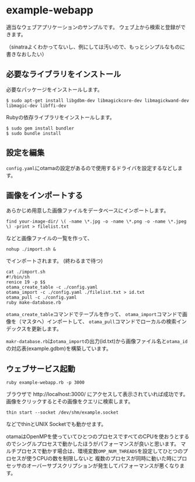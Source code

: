 # example-webapp

適当なウェブアプリケーションのサンプルです。
ウェブ上から検索と登録ができます。

（sinatraよくわかってないし、例にしては汚いので、もっとシンプルなものに書きなおしたい）

## 必要なライブラリをインストール

必要なパッケージをインストールします。

    $ sudo apt-get install libgdbm-dev libmagickcore-dev libmagickwand-dev libmagic-dev libffi-dev

Rubyの依存ライブラリをインストールします。

    $ sudo gem install bundler
    $ sudo bundle install

## 設定を編集

`config.yaml`にotamaの設定があるので使用するドライバを設定するなどします。

## 画像をインポートする

あらかじめ用意した画像ファイルをデータベースにインポートします。

    find your-image-dir/ \( -name \*.jpg -o -name \*.png -o -name \*.jpeg \) -print > filelist.txt

などと画像ファイルの一覧を作って、

    nohup ./import.sh &

でインポートされます。
(終わるまで待つ)

    cat ./import.sh
    #!/bin/sh
    renice 19 -p $$
    otama_create_table -c ./config.yaml
    otama_import -c ./config.yaml ./filelist.txt > id.txt
    otama_pull -c ./config.yaml
    ruby make-database.rb

`otama_create_table`コマンドでテーブルを作って、
`otama_import`コマンドで画像を（マスタへ）インポートして、
`otama_pull`コマンドでローカルの検索インデックスを更新します。

`makr-database.rb`は`otama_import`の出力(id.txt)から画像ファイル名と`otama_id`の対応表(example.gdbm)を構築しています。

## ウェブサービス起動

    ruby example-webapp.rb -p 3000

ブラウザで http://localhost:3000/ にアクセスして表示されていれば成功です。
画像をクリックするとその画像をクエリに検索します。

    thin start --socket /dev/shm/example.socket

などでthinとUNIX Socketでも動かせます。

otamaはOpenMPを使っていてひとつのプロセスですべてのCPUを使おうとするのでシングルプロセスで動かしたほうがパフォーマンスが良いと思います。
マルチプロセスで動かす場合は、環境変数`OMP_NUM_THREADS`を設定してひとつのプロセスが使うCPUの数を制限しないと
複数のプロセスが同時に動いた時にプロセッサのオーバーサブスクリプションが発生してパフォーマンスが悪くなります。
